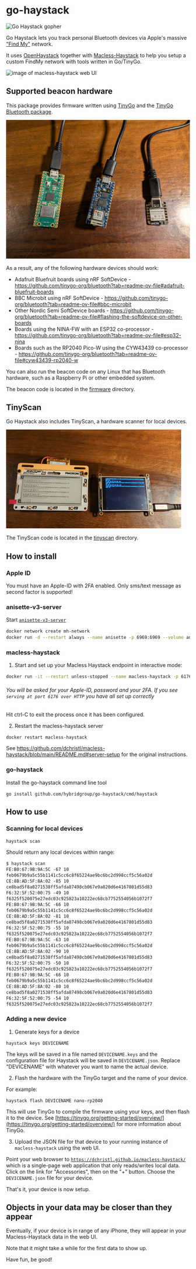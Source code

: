 # go-haystack

![Go Haystack gopher](./images/go-haystack.png)

Go Haystack lets you track personal Bluetooth devices via Apple's massive ["Find My"](https://developer.apple.com/find-my/) network.

It uses [OpenHaystack](https://github.com/seemoo-lab/openhaystack) together with [Macless-Haystack](https://github.com/dchristl/macless-haystack) to help you setup a custom FindMy network with tools written in Go/TinyGo.

![image of macless-haystack web UI](./images/macless-haystack.png)

## Supported beacon hardware

This package provides firmware written using [TinyGo](https://tinygo.org/) and the [TinyGo Bluetooth package](https://github.com/tinygo-org/bluetooth).

![tinygo beacons](./images/tinygo-beacons.jpg)

As a result, any of the following hardware devices should work:

- Adafruit Bluefruit boards using nRF SoftDevice - https://github.com/tinygo-org/bluetooth?tab=readme-ov-file#adafruit-bluefruit-boards
- BBC Microbit using nRF SoftDevice - https://github.com/tinygo-org/bluetooth?tab=readme-ov-file#bbc-microbit
- Other Nordic Semi SoftDevice boards - https://github.com/tinygo-org/bluetooth?tab=readme-ov-file#flashing-the-softdevice-on-other-boards
- Boards using the NINA-FW with an ESP32 co-processor - https://github.com/tinygo-org/bluetooth?tab=readme-ov-file#esp32-nina
- Boards such as the RP2040 Pico-W using the CYW43439 co-processor - https://github.com/tinygo-org/bluetooth?tab=readme-ov-file#cyw43439-rp2040-w

You can also run the beacon code on any Linux that has Bluetooth hardware, such as a Raspberry Pi or other embedded system.

The beacon code is located in the [firmware](./firmware/) directory.

## TinyScan

Go Haystack also includes TinyScan, a hardware scanner for local devices.

![tinyscan](./images/tinyscan.gif)

The TinyScan code is located in the [tinyscan](./tinyscan/) directory.

## How to install

### Apple ID

You must have an Apple-ID with 2FA enabled. Only sms/text message as second factor is supported!

### anisette-v3-server

Start [`anisette-v3-server`](https://github.com/Dadoum/anisette-v3-server)

```bash
docker network create mh-network
docker run -d --restart always --name anisette -p 6969:6969 --volume anisette-v3_data:/home/Alcoholic/.config/anisette-v3 --network mh-network dadoum/anisette-v3-server
```

### macless-haystack

1. Start and set up your Macless Haystack endpoint in interactive mode:

```bash
docker run -it --restart unless-stopped --name macless-haystack -p 6176:6176 --volume mh_data:/app/endpoint/data --network mh-network christld/macless-haystack
```

###### You will be asked for your Apple-ID, password and your 2FA. If you see `serving at port 6176 over HTTP` you have all set up correctly

Hit ctrl-C to exit the process once it has been configured.

2. Restart the macless-haystack server

```bash
docker restart macless-haystack
```

See https://github.com/dchristl/macless-haystack/blob/main/README.md#server-setup for the original instructions.

### go-haystack

Install the go-haystack command line tool

```shell
go install github.com/hybridgroup/go-haystack/cmd/haystack
```

## How to use

### Scanning for local devices

```shell
haystack scan
```

Should return any local devices within range:

```shell
$ haystack scan                                                                                                             
FE:B0:67:9B:9A:5C -67 10 feb0679b9a5c55b1141c5cc6c8f65224ae9bc6bc2d998ccf5c56a02d
CE:8B:AD:5F:8A:02 -85 10 ce8bad5f8a0271538ff5afda87498cb067e9a020d6e4167801d55d83
F6:32:5F:52:00:75 -49 10 f6325f520075e27edc03c925823a10222ec68cb7752554056b1072f7
FE:B0:67:9B:9A:5C -66 10 feb0679b9a5c55b1141c5cc6c8f65224ae9bc6bc2d998ccf5c56a02d
CE:8B:AD:5F:8A:02 -81 10 ce8bad5f8a0271538ff5afda87498cb067e9a020d6e4167801d55d83
F6:32:5F:52:00:75 -55 10 f6325f520075e27edc03c925823a10222ec68cb7752554056b1072f7
FE:B0:67:9B:9A:5C -63 10 feb0679b9a5c55b1141c5cc6c8f65224ae9bc6bc2d998ccf5c56a02d
CE:8B:AD:5F:8A:02 -90 10 ce8bad5f8a0271538ff5afda87498cb067e9a020d6e4167801d55d83
F6:32:5F:52:00:75 -50 10 f6325f520075e27edc03c925823a10222ec68cb7752554056b1072f7
FE:B0:67:9B:9A:5C -66 10 feb0679b9a5c55b1141c5cc6c8f65224ae9bc6bc2d998ccf5c56a02d
CE:8B:AD:5F:8A:02 -80 10 ce8bad5f8a0271538ff5afda87498cb067e9a020d6e4167801d55d83
F6:32:5F:52:00:75 -54 10 f6325f520075e27edc03c925823a10222ec68cb7752554056b1072f7
```

### Adding a new device

1. Generate keys for a device

```shell
haystack keys DEVICENAME
```

The keys will be saved in a file named `DEVICENAME.keys` and the configuration file for Haystack will be saved in `DEVICENAME.json`. Replace "DEVICENAME" with whatever you want to name the actual device.


2. Flash the hardware with the TinyGo target and the name of your device.

For example:

```shell
haystack flash DEVICENAME nano-rp2040
```

This will use TinyGo to compile the firmware using your keys, and then flash it to the device. See [https://tinygo.org/getting-started/overview/](https://tinygo.org/getting-started/overview/) for more information about TinyGo.


3. Upload the JSON file for that device to your running instance of `macless-haystack` using the web UI.

Point your web browser to [`https://dchristl.github.io/macless-haystack/`](https://dchristl.github.io/macless-haystack/) which is a single-page web application that only reads/writes local data. Click on the link for "Accessories", then on the "+" button. Choose the `DEVICENAME.json` file for your device.

That's it, your device is now setup.

## Objects in your data may be closer than they appear

Eventually, if your device is in range of any iPhone, they will appear in your Macless-Haystack data in the web UI.

Note that it might take a while for the first data to show up.

Have fun, be good!
